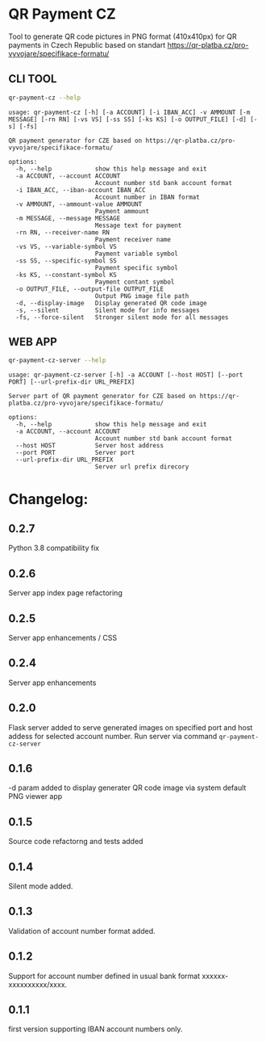 # QR Payment CZ

Tool to generate QR code pictures in PNG format (410x410px) for QR payments in Czech Republic 
based on standart https://qr-platba.cz/pro-vyvojare/specifikace-formatu/

## CLI TOOL

```bash
qr-payment-cz --help
```

```
usage: qr-payment-cz [-h] [-a ACCOUNT] [-i IBAN_ACC] -v AMMOUNT [-m MESSAGE] [-rn RN] [-vs VS] [-ss SS] [-ks KS] [-o OUTPUT_FILE] [-d] [-s] [-fs]

QR payment generator for CZE based on https://qr-platba.cz/pro-vyvojare/specifikace-formatu/

options:
  -h, --help            show this help message and exit
  -a ACCOUNT, --account ACCOUNT
                        Account number std bank account format
  -i IBAN_ACC, --iban-account IBAN_ACC
                        Account number in IBAN format
  -v AMMOUNT, --ammount-value AMMOUNT
                        Payment ammount
  -m MESSAGE, --message MESSAGE
                        Message text for payment
  -rn RN, --receiver-name RN
                        Payment receiver name
  -vs VS, --variable-symbol VS
                        Payment variable symbol
  -ss SS, --specific-symbol SS
                        Payment specific symbol
  -ks KS, --constant-symbol KS
                        Payment contant symbol
  -o OUTPUT_FILE, --output-file OUTPUT_FILE
                        Output PNG image file path
  -d, --display-image   Display generated QR code image
  -s, --silent          Silent mode for info messages
  -fs, --force-silent   Stronger silent mode for all messages
```

## WEB APP
```bash
qr-payment-cz-server --help
```
```
usage: qr-payment-cz-server [-h] -a ACCOUNT [--host HOST] [--port PORT] [--url-prefix-dir URL_PREFIX]

Server part of QR payment generator for CZE based on https://qr-platba.cz/pro-vyvojare/specifikace-formatu/

options:
  -h, --help            show this help message and exit
  -a ACCOUNT, --account ACCOUNT
                        Account number std bank account format
  --host HOST           Server host address
  --port PORT           Server port
  --url-prefix-dir URL_PREFIX
                        Server url prefix direcory
```

# Changelog:

## 0.2.7
Python 3.8 compatibility fix

## 0.2.6
Server app index page refactoring

## 0.2.5
Server app enhancements / CSS

## 0.2.4
Server app enhancements

## 0.2.0
Flask server added to serve generated images on specified port and host addess for selected account number.
Run server via command `qr-payment-cz-server`

## 0.1.6
-d param added to display generater QR code image via system default PNG viewer app

## 0.1.5
Source code refactorng and tests added

## 0.1.4
Silent mode added.

## 0.1.3
Validation of account number format added.

## 0.1.2
Support for account number defined in usual bank format xxxxxx-xxxxxxxxxx/xxxx.

## 0.1.1
first version supporting IBAN account numbers only.
